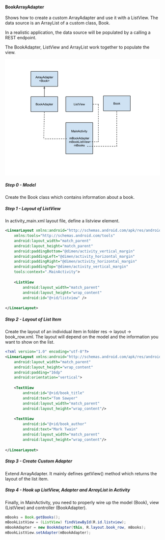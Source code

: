 #### BookArrayAdapter
Shows how to create a custom ArrayAdapter and use it with a ListView. The data source is an ArrayList of a custom class, Book.

In a realistic application, the data source will be populated by a calling a REST endpoint.

The BookAdapter, ListView and ArrayList<Book> work together to populate the view.

![Diagram](pic1.png)

##### Step 0 - Model
Create the Book class which contains information about a book.

##### Step 1 - Layout of ListView
In activity_main.xml layout file, define a listview element.

```xml
<LinearLayout xmlns:android="http://schemas.android.com/apk/res/android"
    xmlns:tools="http://schemas.android.com/tools"
    android:layout_width="match_parent"
    android:layout_height="match_parent"
    android:paddingBottom="@dimen/activity_vertical_margin"
    android:paddingLeft="@dimen/activity_horizontal_margin"
    android:paddingRight="@dimen/activity_horizontal_margin"
    android:paddingTop="@dimen/activity_vertical_margin"
    tools:context=".MainActivity">

    <ListView
        android:layout_width="match_parent"
        android:layout_height="wrap_content"
        android:id="@+id/listview" />

</LinearLayout>
```

##### Step 2 - Layout of List Item
Create the layout of an individual item in folder res -> layout -> book_row.xml. The layout will depend on the model and the information you want to show on the list.

```xml
<?xml version="1.0" encoding="utf-8"?>
<LinearLayout xmlns:android="http://schemas.android.com/apk/res/android"
    android:layout_width="match_parent"
    android:layout_height="wrap_content"
    android:padding="16dp"
    android:orientation="vertical">

    <TextView
        android:id="@+id/book_title"
        android:text="Tom Sawyer"
        android:layout_width="match_parent"
        android:layout_height="wrap_content"/>

    <TextView
        android:id="@+id/book_author"
        android:text="Mark Twain"
        android:layout_width="match_parent"
        android:layout_height="wrap_content"/>

</LinearLayout>
```

##### Step 3 - Create Custom Adapter
Extend ArrayAdapter. It mainly defines getView() method which returns the layout of the list item.

##### Step 4 - Hook up ListView, Adapter and ArrayList in Activity
Finally, in MainActivity, you need to properly wire up the model (Book), view (ListView) and controller (BookAdapter).

```java
mBooks = Book.getBooks();
mBookListView = (ListView) findViewById(R.id.listview);
mBookAdapter = new BookAdapter(this, R.layout.book_row, mBooks);
mBookListView.setAdapter(mBookAdapter);
```
